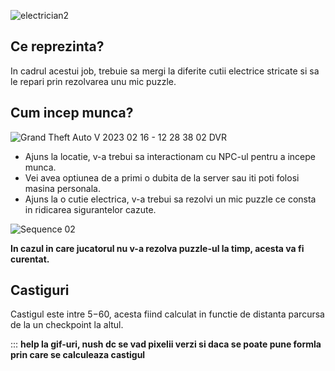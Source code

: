 ![electrician2](https://user-images.githubusercontent.com/125554027/219360762-e5133b66-67cf-472f-b6c7-39e9d0a6f84c.png)


## Ce reprezinta?

In cadrul acestui job, trebuie sa mergi la diferite cutii electrice stricate si sa le repari prin rezolvarea unu mic puzzle.

## Cum incep munca?

![Grand Theft Auto V 2023 02 16 - 12 28 38 02 DVR](https://user-images.githubusercontent.com/125554027/219381929-3cdb64da-44e9-4dbc-a588-62fbc1f6eb21.gif)

- Ajuns la locatie, v-a trebui sa interactionam cu NPC-ul pentru a incepe munca.
- Vei avea optiunea de a primi o dubita de la server sau iti poti folosi masina personala.
- Ajuns la o cutie electrica, v-a trebui sa rezolvi un mic puzzle ce consta in ridicarea sigurantelor cazute.

![Sequence 02](https://user-images.githubusercontent.com/125554027/219387046-d13e52e8-763a-4d58-9db3-d655f0ea374d.gif)

**In cazul in care jucatorul nu v-a rezolva puzzle-ul la timp, acesta va fi curentat.**

## Castiguri

Castigul este intre $5-$60, acesta fiind calculat in functie de distanta parcursa de la un checkpoint la altul.

::: **help la gif-uri, nush dc se vad pixelii verzi si daca se poate pune formla prin care se calculeaza castigul**


